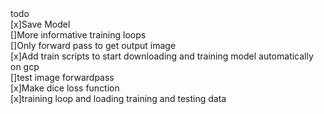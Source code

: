 <head>todo</head> <br>
[x]Save Model<br>
[]More informative training loops<br>
[]Only forward pass to get output image<br>
[x]Add train scripts to start downloading and training model automatically on gcp<br>
[]test image forwardpass<br>
[x]Make dice loss function<br>
[x]training loop and loading training and testing data<br>

